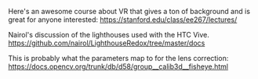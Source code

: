
Here's an awesome course about VR that gives a ton of background and is great for anyone interested: 
https://stanford.edu/class/ee267/lectures/


Nairol's discussion of the lighthouses used with the HTC Vive.
https://github.com/nairol/LighthouseRedox/tree/master/docs

This is probably what the parameters map to for the lens correction:
https://docs.opencv.org/trunk/db/d58/group__calib3d__fisheye.html
